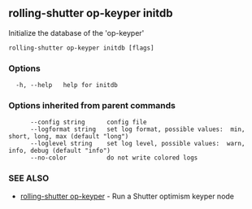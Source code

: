## rolling-shutter op-keyper initdb

Initialize the database of the 'op-keyper'

```
rolling-shutter op-keyper initdb [flags]
```

### Options

```
  -h, --help   help for initdb
```

### Options inherited from parent commands

```
      --config string      config file
      --logformat string   set log format, possible values:  min, short, long, max (default "long")
      --loglevel string    set log level, possible values:  warn, info, debug (default "info")
      --no-color           do not write colored logs
```

### SEE ALSO

* [rolling-shutter op-keyper](rolling-shutter_op-keyper.md)	 - Run a Shutter optimism keyper node

